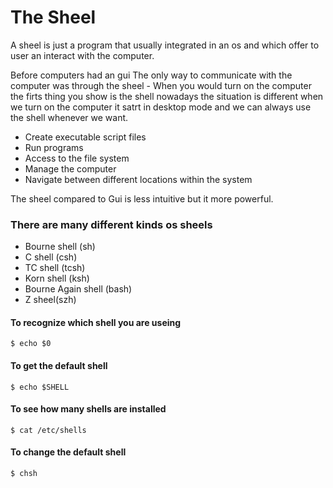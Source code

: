 # The Sheel

A sheel is just a program that usually integrated in an os
and which offer to user an interact with the computer.

Before computers had an gui The only way to communicate with the computer
was through the sheel - When you would turn on the computer the firts thing you show is the shell
nowadays the situation is different
when we turn on the computer it satrt in desktop mode and we can always use the shell whenever we want. 



* Create executable script files
* Run programs 
* Access to the file system 
* Manage the computer
* Navigate between different locations within the system

The sheel compared to Gui is less intuitive but it more powerful.

### There are many different kinds os sheels 
* Bourne shell (sh)
* C shell (csh)
* TC shell (tcsh)
* Korn shell (ksh)
* Bourne Again shell (bash)
* Z sheel(szh)

#### To recognize which shell you are useing

``` 
$ echo $0
```

#### To get the default shell
``` 
$ echo $SHELL
```

#### To see how many shells are installed
``` 
$ cat /etc/shells
```
#### To change the default shell
``` 
$ chsh
```

